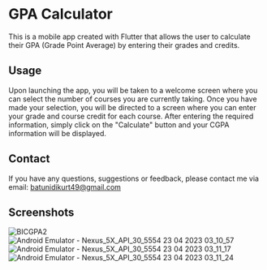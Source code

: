 # GPA Calculator
This is a mobile app created with Flutter that allows the user to calculate their GPA (Grade Point Average) by entering their grades and credits.
## Usage
Upon launching the app, you will be taken to a welcome screen where you can select the number of courses you are currently taking. Once you have made your selection, you will be directed to a screen where you can enter your grade and course credit for each course. After entering the required information, simply click on the "Calculate" button and your CGPA information will be displayed.


## Contact
If you have any questions, suggestions or feedback, please contact me via email: batunidikurt49@gmail.com


## Screenshots
![BICGPA2](https://user-images.githubusercontent.com/82970523/233812609-680ecd6b-6f15-482a-9253-f85ee429703d.gif)
![Android Emulator - Nexus_5X_API_30_5554 23 04 2023 03_10_57](https://user-images.githubusercontent.com/82970523/233812647-5448cd0e-8e7b-4e8e-9ceb-4d5cd977c30f.png)
![Android Emulator - Nexus_5X_API_30_5554 23 04 2023 03_11_17](https://user-images.githubusercontent.com/82970523/233812650-d57961eb-9156-4f03-b1bc-252ee5273067.png)
![Android Emulator - Nexus_5X_API_30_5554 23 04 2023 03_11_24](https://user-images.githubusercontent.com/82970523/233812653-0daacb90-3fe6-4090-833c-8f05239a01fd.png)
